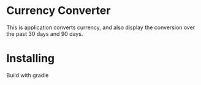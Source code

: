 # Currency Converter
This is application converts currency, and
also display the conversion over the past 30 days and 90 days.  

# Installing
   Build with gradle


 
  